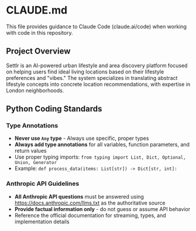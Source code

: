 # CLAUDE.md

This file provides guidance to Claude Code (claude.ai/code) when working with code in this repository.

## Project Overview

Settlr is an AI-powered urban lifestyle and area discovery platform focused on helping users find ideal living locations based on their lifestyle preferences and "vibes." The system specializes in translating abstract lifestyle concepts into concrete location recommendations, with expertise in London neighborhoods.

## Python Coding Standards

### Type Annotations
- **Never use `Any` type** - Always use specific, proper types
- **Always add type annotations** for all variables, function parameters, and return values
- Use proper typing imports: `from typing import List, Dict, Optional, Union, Generator`
- Example: `def process_data(items: List[str]) -> Dict[str, int]:`

### Anthropic API Guidelines
- **All Anthropic API questions** must be answered using https://docs.anthropic.com/llms.txt as the authoritative source
- **Provide factual information only** - do not guess or assume API behavior
- Reference the official documentation for streaming, types, and implementation details